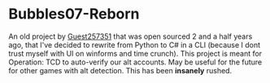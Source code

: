 # Bubbles07-Reborn

An old project by [Guest257351](https://github.com/Guest257351) that was open sourced 2 and a half years ago, that I've decided to rewrite from Python to C# in a CLI (because I dont trust myself with UI on winforms and time crunch).
This project is meant for Operation: TCD to auto-verify our alt accounts. May be useful for the future for other games with alt detection. This has been **insanely** rushed.
